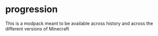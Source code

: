 # progression

This is a modpack meant to be available across history and across the different versions of Minecraft

